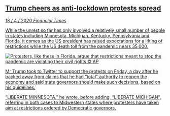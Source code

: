 <a class='link' href='https://archive.vn/Pr91p'>
<article>

## Trump cheers as anti-lockdown protests spread

<time datetime=2020-04-18>18 / 4 / 2020</time>
<em class='source'>Financial Times</em>

While the unrest so far has only involved a relatively small number of people
in states including Minnesota, Michigan, Kentucky, Pennsylvania and Florida, it
comes as the US president has raised expectations for a lifting of restrictions
while the US death toll from the pandemic nears 35,000.

![](plandemic.webp 'Protesters, like these in Florida, argue that restrictions meant to stop the pandemic are violating their civil rights  © AP')

Mr Trump took to Twitter to support the protests on Friday, a day after he
backed away from claims that he had “total” authority to reopen the economy and
said state governors should make such decisions, based on his guidelines.

“LIBERATE MINNESOTA,” he wrote, before adding, “LIBERATE MICHIGAN”, referring
in both cases to Midwestern states where protesters have taken aim at
restrictions ordered by Democratic governors.

</article>
</a>
